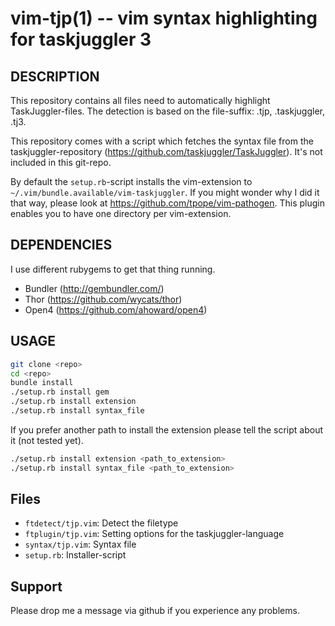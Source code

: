 vim-tjp(1) -- vim syntax highlighting for taskjuggler 3
=======================================================

## DESCRIPTION

This repository contains all files need to automatically highlight
TaskJuggler-files. The detection is based on the file-suffix: .tjp,
.taskjuggler, .tj3.

This repository comes with a script which fetches the syntax file from
the taskjuggler-repository (https://github.com/taskjuggler/TaskJuggler). It's
not included in this git-repo.

By default the `setup.rb`-script installs the vim-extension to
`~/.vim/bundle.available/vim-taskjuggler`. If you might wonder why I did it
that way, please look at https://github.com/tpope/vim-pathogen. This plugin
enables you to have one directory per vim-extension.

## DEPENDENCIES

I use different rubygems to get that thing running.
  * Bundler (http://gembundler.com/)
  * Thor (https://github.com/wycats/thor)
  * Open4 (https://github.com/ahoward/open4)

## USAGE

```bash
git clone <repo>
cd <repo>
bundle install
./setup.rb install gem
./setup.rb install extension 
./setup.rb install syntax_file 
```

If you prefer another path to install the extension please tell the script
about it (not tested yet).

```bash
./setup.rb install extension <path_to_extension>
./setup.rb install syntax_file <path_to_extension>
```

## Files
  * `ftdetect/tjp.vim`: Detect the filetype
  * `ftplugin/tjp.vim`: Setting options for the taskjuggler-language
  * `syntax/tjp.vim`: Syntax file 
  * `setup.rb`: Installer-script


## Support

Please drop me a message via github if you experience any problems.
